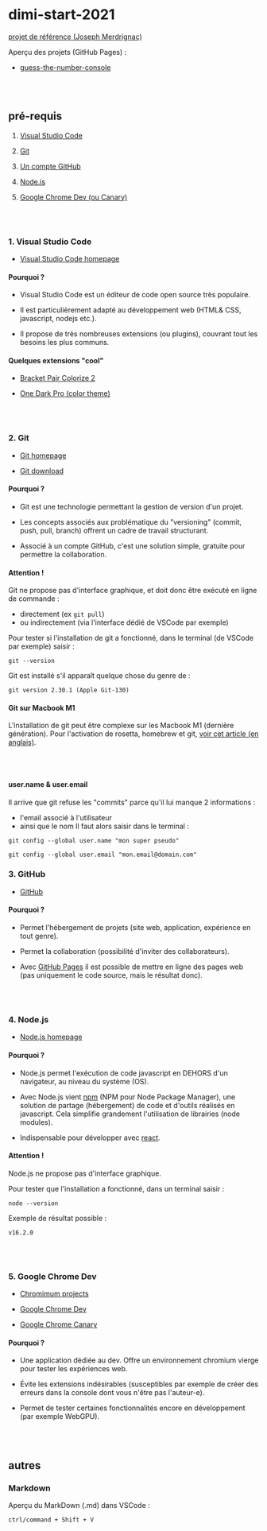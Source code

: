 # dimi-start-2021

[projet de référence (Joseph Merdrignac)](https://github.com/jniac/dimi-start-2021)

Aperçu des projets (GitHub Pages) : 
- [guess-the-number-console](https://jniac.github.io/dimi-start-2021/guess-the-number-console/)

<br><br>

## pré-requis

1. [Visual Studio Code](#1-visual-studio-code)

2. [Git](#2-git)

3. [Un compte GitHub](3-github)

4. [Node.js](#4-nodejs)

5. [Google Chrome Dev (ou Canary)](#5-google-chrome-dev)

<br><br>

### 1. Visual Studio Code

- [Visual Studio Code homepage](https://code.visualstudio.com/)

#### Pourquoi ?
- Visual Studio Code est un éditeur de code open source très populaire. 

- Il est particulièrement adapté au développement web (HTML& CSS, javascript, nodejs etc.).

- Il propose de très nombreuses extensions (ou plugins), couvrant tout les besoins les plus communs.


#### Quelques extensions "cool"
- [Bracket Pair Colorize 2](https://marketplace.visualstudio.com/items?itemName=CoenraadS.bracket-pair-colorizer-2)

- [One Dark Pro (color theme)](https://marketplace.visualstudio.com/items?itemName=zhuangtongfa.Material-theme)

<br><br>

### 2. Git
- [Git homepage](https://git-scm.com/)

- [Git download](https://git-scm.com/downloads)

#### Pourquoi ?
- Git est une technologie permettant la gestion de version d'un projet.

- Les concepts associés aux problématique du "versioning" (commit, push, pull, branch) offrent un cadre de travail structurant.

- Associé à un compte GitHub, c'est une solution simple, gratuite pour permettre la collaboration.

#### Attention ! 
Git ne propose pas d'interface graphique, et doit donc être exécuté en ligne de commande :
- directement (ex `git pull`)
- ou indirectement (via l'interface dédié de VSCode par exemple)

Pour tester si l'installation de git a fonctionné, dans le terminal (de VSCode par exemple) saisir :
```
git --version
```
Git est installé s'il apparaît quelque chose du genre de :
```
git version 2.30.1 (Apple Git-130)
```

#### Git sur Macbook M1
L'installation de git peut être complexe sur les Macbook M1 (dernière génération). Pour l'activation de rosetta, homebrew et git, [voir cet article (en anglais)](https://blog.logrocket.com/set-up-macbook-for-web-development-in-20-minutes/).

<br><br>

#### user.name & user.email
Il arrive que git refuse les "commits" parce qu'il lui manque 2 informations : 
- l'email associé à l'utilisateur
- ainsi que le nom
Il faut alors saisir dans le terminal :
```shell
git config --global user.name "mon super pseudo"
```
```shell
git config --global user.email "mon.email@domain.com"
```

### 3. GitHub

- [GitHub](https://github.com/)

#### Pourquoi ?

- Permet l'hébergement de projets (site web, application, expérience en tout genre).

- Permet la collaboration (possibilité d'inviter des collaborateurs).

- Avec [GitHub Pages](https://pages.github.com/) il est possible de mettre en ligne des pages web (pas uniquement le code source, mais le résultat donc).

<br><br>

### 4. Node.js

- [Node.js homepage](https://nodejs.org/)

#### Pourquoi ?

- Node.js permet l'exécution de code javascript en DEHORS d'un navigateur, au niveau du système (OS).

- Avec Node.js vient [npm](http://npmjs.com/) (NPM pour Node Package Manager), une solution de partage (hébergement) de code et d'outils réalisés en javascript. Cela simplifie grandement l'utilisation de librairies (node modules).

- Indispensable pour développer avec [react](https://reactjs.org/).

#### Attention !

Node.js ne propose pas d'interface graphique.

Pour tester que l'installation a fonctionné, dans un terminal saisir : 
```
node --version
```
Exemple de résultat possible :
```
v16.2.0
```

<br><br>

### 5. Google Chrome Dev

- [Chromimum projects](https://www.chromium.org/getting-involved/dev-channel)

- [Google Chrome Dev](https://www.google.com/chrome/dev/)

- [Google Chrome Canary](https://www.google.com/chrome/canary/)

#### Pourquoi ?

- Une application dédiée au dev. Offre un environnement chromium vierge pour tester les expériences web.

- Évite les extensions indésirables (susceptibles par exemple de créer des erreurs dans la console dont vous n'être pas l'auteur-e).

- Permet de tester certaines fonctionnalités encore en développement (par exemple WebGPU).

<br><br>

## autres

### Markdown
Aperçu du MarkDown (.md) dans VSCode : 
```
ctrl/command + Shift + V
```
